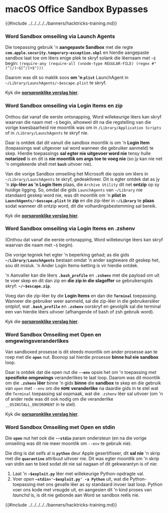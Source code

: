 # macOS Office Sandbox Bypasses

{{#include ../../../../../banners/hacktricks-training.md}}

### Word Sandbox omseiling via Launch Agents

Die toepassing gebruik 'n **aangepaste Sandbox** met die regte **`com.apple.security.temporary-exception.sbpl`** en hierdie aangepaste sandbox laat toe om lêers enige plek te skryf solank die lêernaam met `~$` begin: `(require-any (require-all (vnode-type REGULAR-FILE) (regex #"(^|/)~$[^/]+$")))`

Daarom was dit so maklik soos **om 'n `plist`** LaunchAgent in `~/Library/LaunchAgents/~$escape.plist` te skryf.

Kyk die [**oorspronklike verslag hier**](https://www.mdsec.co.uk/2018/08/escaping-the-sandbox-microsoft-office-on-macos/).

### Word Sandbox omseiling via Login Items en zip

Onthou dat vanaf die eerste ontsnapping, Word willekeurige lêers kan skryf waarvan die naam met `~$` begin, alhoewel dit na die regstelling van die vorige kwesbaarheid nie moontlik was om in `/Library/Application Scripts` of in `/Library/LaunchAgents` te skryf nie.

Daar is ontdek dat dit vanuit die sandbox moontlik is om 'n **Login Item** (toepassings wat uitgevoer sal word wanneer die gebruiker aanmeld) te skep. Hierdie toepassings **sal egter nie uitgevoer word nie** tensy hulle **notarized** is en dit is **nie moontlik om args toe te voeg nie** (so jy kan nie net 'n omgekeerde shell met **`bash`** uitvoer nie).

Van die vorige Sandbox omseiling het Microsoft die opsie om lêers in `~/Library/LaunchAgents` te skryf, gedeaktiveer. Dit is egter ontdek dat as jy 'n **zip-lêer as 'n Login Item** plaas, die `Archive Utility` dit net **ontzip** op sy huidige ligging. So, omdat die gids `LaunchAgents` van `~/Library` nie standaard geskep word nie, was dit moontlik om 'n **plist in `LaunchAgents/~$escape.plist`** te **zip** en die zip-lêer in **`~/Library`** te **plaas** sodat wanneer dit ontzip word, dit die volhardingsbestemming sal bereik.

Kyk die [**oorspronklike verslag hier**](https://objective-see.org/blog/blog_0x4B.html).

### Word Sandbox omseiling via Login Items en .zshenv

(Onthou dat vanaf die eerste ontsnapping, Word willekeurige lêers kan skryf waarvan die naam met `~$` begin).

Die vorige tegniek het egter 'n beperking gehad; as die gids **`~/Library/LaunchAgents`** bestaan omdat 'n ander sagteware dit geskep het, sou dit misluk. 'n Ander Login Items-ketting is vir hierdie ontdek.

'n Aanvaller kan die lêers **`.bash_profile`** en **`.zshenv`** met die payload om uit te voer skep en dit dan zip en **die zip in die slagoffer** se gebruikersgids skryf: **`~/~$escape.zip`**.

Voeg dan die zip-lêer by die **Login Items** en dan die **`Terminal`** toepassing. Wanneer die gebruiker weer aanmeld, sal die zip-lêer in die gebruikerslêer ontplof, wat **`.bash_profile`** en **`.zshenv`** oorskryf en gevolglik sal die terminal een van hierdie lêers uitvoer (afhangende of bash of zsh gebruik word).

Kyk die [**oorspronklike verslag hier**](https://desi-jarvis.medium.com/office365-macos-sandbox-escape-fcce4fa4123c).

### Word Sandbox Omseiling met Open en omgewingsveranderlikes

Van sandboxed prosesse is dit steeds moontlik om ander prosesse aan te roep met die **`open`** nut. Boonop sal hierdie prosesse **binne hul eie sandbox** loop.

Daar is ontdek dat die open nut die **`--env`** opsie het om 'n toepassing met **spesifieke omgewings** veranderlikes te laat loop. Daarom was dit moontlik om die **`.zshenv` lêer** binne 'n gids **binne** die **sandbox** te skep en die gebruik van `open` met `--env` om die **`HOME` veranderlike** na daardie gids in te stel wat die `Terminal` toepassing sal oopmaak, wat die `.zshenv` lêer sal uitvoer (om 'n of ander rede was dit ook nodig om die veranderlike `__OSINSTALL_ENVIROMENT` in te stel).

Kyk die [**oorspronklike verslag hier**](https://perception-point.io/blog/technical-analysis-of-cve-2021-30864/).

### Word Sandbox Omseiling met Open en stdin

Die **`open`** nut het ook die **`--stdin`** param ondersteun (en na die vorige omseiling was dit nie meer moontlik om `--env` te gebruik nie).

Die ding is dat selfs al is **`python`** deur Apple gesertifiseer, dit **sal nie** 'n skrip met die **`quarantine`** attribuut uitvoer nie. Dit was egter moontlik om 'n skrip van stdin aan te bied sodat dit nie sal nagaan of dit gekwarantyn is of nie:&#x20;

1. Laat 'n **`~$exploit.py`** lêer met willekeurige Python-opdragte val.
2. Voer _open_ **`–stdin='~$exploit.py' -a Python`** uit, wat die Python-toepassing met ons gevalle lêer as sy standaard invoer laat loop. Python voer ons kode met vreugde uit, en aangesien dit 'n kind proses van _launchd_ is, is dit nie gebonde aan Word se sandbox reëls nie.

{{#include ../../../../../banners/hacktricks-training.md}}
